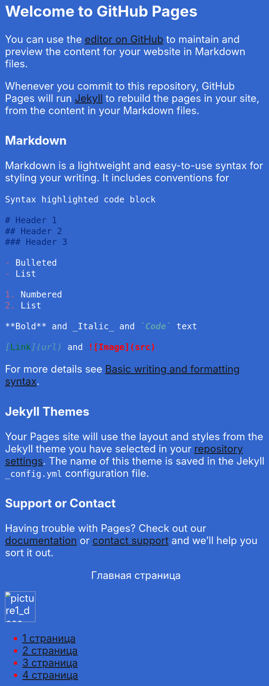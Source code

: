## Welcome to GitHub Pages

You can use the [editor on GitHub](https://github.com/MarinaSokolova111/ADEY-201-AAMM2/edit/main/README.md) to maintain and preview the content for your website in Markdown files.

Whenever you commit to this repository, GitHub Pages will run [Jekyll](https://jekyllrb.com/) to rebuild the pages in your site, from the content in your Markdown files.

### Markdown

Markdown is a lightweight and easy-to-use syntax for styling your writing. It includes conventions for

```markdown
Syntax highlighted code block

# Header 1
## Header 2
### Header 3

- Bulleted
- List

1. Numbered
2. List

**Bold** and _Italic_ and `Code` text

[Link](url) and ![Image](src)
```

For more details see [Basic writing and formatting syntax](https://docs.github.com/en/github/writing-on-github/getting-started-with-writing-and-formatting-on-github/basic-writing-and-formatting-syntax).

### Jekyll Themes

Your Pages site will use the layout and styles from the Jekyll theme you have selected in your [repository settings](https://github.com/MarinaSokolova111/ADEY-201-AAMM2/settings/pages). The name of this theme is saved in the Jekyll `_config.yml` configuration file.

### Support or Contact

Having trouble with Pages? Check out our [documentation](https://docs.github.com/categories/github-pages-basics/) or [contact support](https://support.github.com/contact) and we’ll help you sort it out.

<html>
 <head>
 <style>
   body{
    background-color: #3366CC;
	color: white;
	font-size: 25pt;
   } 
   ul{
   color: red;
   }
   
  </style>
 </head>
 <body>
 <p align="center"> Главная страница</p>
 <p><img src="main.png" 
  width="100" height="100" alt="picture1_desc"></p>
 <ul>
  <li><a href="1.html">1 страница</a></li>
  <li><a href="2.html">2 страница</a></li>
  <li><a href="3.html">3 страница</a></li>
  <li><a href="4.html">4 страница</a></li>
</ul>
 </body>
</html>

